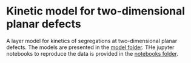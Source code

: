 # Kinetic model for two-dimensional planar defects
A layer model for kinetics of segregations at two-dimensional planar defects. 
The models are presented in the [model folder](xx). 
THe jupyter notebooks to reproduce the data is provided in the [notebooks folder](xx). 
